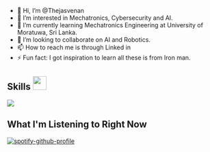 - 👋 Hi, I’m @Thejasvenan
- 👀 I’m interested in Mechatronics, Cybersecurity and AI.
- 🌱 I’m currently learning Mechatronics Engineering at University of Moratuwa, Sri Lanka.
- 💞️ I’m looking to collaborate on AI and Robotics.
- 📫 How to reach me is through Linked in
- ⚡ Fun fact: I got inspiration to learn all these is from Iron man. 

<h2> Skills <img src = "https://media2.giphy.com/media/QssGEmpkyEOhBCb7e1/giphy.gif?cid=ecf05e47a0n3gi1bfqntqmob8g9aid1oyj2wr3ds3mg700bl&rid=giphy.gif" width = 32px> </h2>
<a href= https://github.com/Thejasvenan?tab=repositories&q=&type=&language=discord&sort= > <img src ='https://skillicons.dev/icons?i=arduino,raspberrypi,autocad,py,cpp,html'> </a>


<h2> What I'm Listening to Right Now </h2>

[![spotify-github-profile](https://spotify-github-profile.kittinanx.com/api/view?uid=2o5w7xnskl2mc0vk70vc2x1ou&cover_image=true&theme=default&show_offline=false&background_color=121212&interchange=false&bar_color=53b14f&bar_color_cover=true)](https://github.com/kittinan/spotify-github-profile)
<!---
Thejasvenan/Thejasvenan is a ✨ special ✨ repository because its `README.md` (this file) appears on your GitHub profile.
You can click the Preview link to take a look at your changes.
--->
